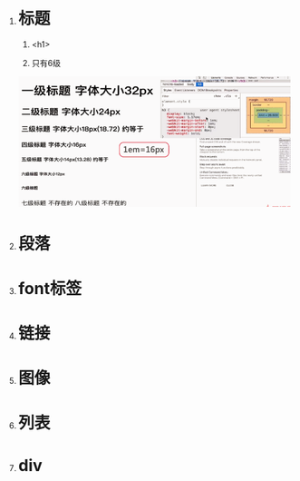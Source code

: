 1. # 标题

   1. &lt;h1&gt;

   2. 只有6级

   ![](/assets/6级标题2.PNG)

2. # 段落
3. # font标签
4. # 链接
5. # 图像
6. # 列表
7. # div



